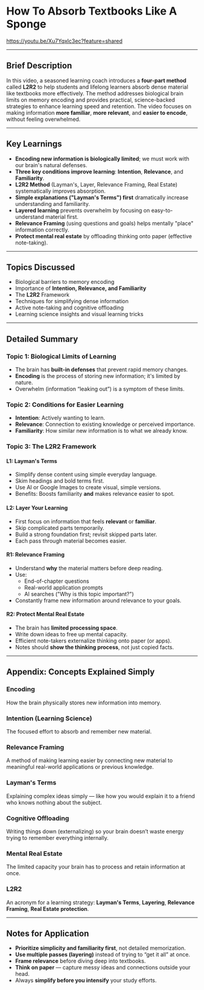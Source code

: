 # How To Absorb Textbooks Like A Sponge

https://youtu.be/Xu7Yqxlc3ec?feature=shared

---

## Brief Description  
In this video, a seasoned learning coach introduces a **four-part method** called **L2R2** to help students and lifelong learners absorb dense material like textbooks more effectively. The method addresses biological brain limits on memory encoding and provides practical, science-backed strategies to enhance learning speed and retention. The video focuses on making information **more familiar**, **more relevant**, and **easier to encode**, without feeling overwhelmed.

---

## Key Learnings
- **Encoding new information is biologically limited**; we must work with our brain's natural defenses.
- **Three key conditions improve learning**: **Intention**, **Relevance**, and **Familiarity**.
- **L2R2 Method** (Layman's, Layer, Relevance Framing, Real Estate) systematically improves absorption.
- **Simple explanations ("Layman's Terms") first** dramatically increase understanding and familiarity.
- **Layered learning** prevents overwhelm by focusing on easy-to-understand material first.
- **Relevance Framing** (using questions and goals) helps mentally "place" information correctly.
- **Protect mental real estate** by offloading thinking onto paper (effective note-taking).

---

## Topics Discussed
- Biological barriers to memory encoding
- Importance of **Intention, Relevance, and Familiarity**
- The **L2R2** Framework
- Techniques for simplifying dense information
- Active note-taking and cognitive offloading
- Learning science insights and visual learning tricks

---

## Detailed Summary

### Topic 1: Biological Limits of Learning  
- The brain has **built-in defenses** that prevent rapid memory changes.
- **Encoding** is the process of storing new information; it's limited by nature.
- Overwhelm (information “leaking out”) is a symptom of these limits.

### Topic 2: Conditions for Easier Learning  
- **Intention**: Actively wanting to learn.
- **Relevance**: Connection to existing knowledge or perceived importance.
- **Familiarity**: How similar new information is to what we already know.

### Topic 3: The L2R2 Framework

#### L1: Layman's Terms
- Simplify dense content using simple everyday language.
- Skim headings and bold terms first.
- Use AI or Google Images to create visual, simple versions.
- Benefits: Boosts familiarity **and** makes relevance easier to spot.

#### L2: Layer Your Learning
- First focus on information that feels **relevant** or **familiar**.
- Skip complicated parts temporarily.
- Build a strong foundation first; revisit skipped parts later.
- Each pass through material becomes easier.

#### R1: Relevance Framing
- Understand **why** the material matters before deep reading.
- Use:
  - End-of-chapter questions
  - Real-world application prompts
  - AI searches ("Why is this topic important?")
- Constantly frame new information around relevance to your goals.

#### R2: Protect Mental Real Estate
- The brain has **limited processing space**.
- Write down ideas to free up mental capacity.
- Efficient note-takers externalize thinking onto paper (or apps).
- Notes should **show the thinking process**, not just copied facts.

---

## Appendix: Concepts Explained Simply

### Encoding
How the brain physically stores new information into memory.

### Intention (Learning Science)
The focused effort to absorb and remember new material.

### Relevance Framing
A method of making learning easier by connecting new material to meaningful real-world applications or previous knowledge.

### Layman's Terms
Explaining complex ideas simply — like how you would explain it to a friend who knows nothing about the subject.

### Cognitive Offloading
Writing things down (externalizing) so your brain doesn’t waste energy trying to remember everything internally.

### Mental Real Estate
The limited capacity your brain has to process and retain information at once.

### L2R2
An acronym for a learning strategy: **Layman's Terms**, **Layering**, **Relevance Framing**, **Real Estate protection**.

---

## Notes for Application
- **Prioritize simplicity and familiarity first**, not detailed memorization.
- **Use multiple passes (layering)** instead of trying to “get it all” at once.
- **Frame relevance** before diving deep into textbooks.
- **Think on paper** — capture messy ideas and connections outside your head.
- Always **simplify before you intensify** your study efforts.